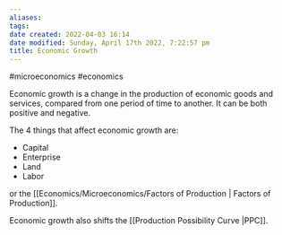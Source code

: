 ```yaml
---
aliases: 
tags: 
date created: 2022-04-03 16:14
date modified: Sunday, April 17th 2022, 7:22:57 pm
title: Economic Growth
---
```


#microeconomics #economics

Economic growth is a change in the production of economic goods and services, compared from one period of time to another. It can be both positive and negative.

The 4 things that affect economic growth are:

- Capital
- Enterprise
- Land
- Labor

or the [[Economics/Microeconomics/Factors of Production | Factors of Production]].

Economic growth also shifts the [[Production Possibility Curve |PPC]].
